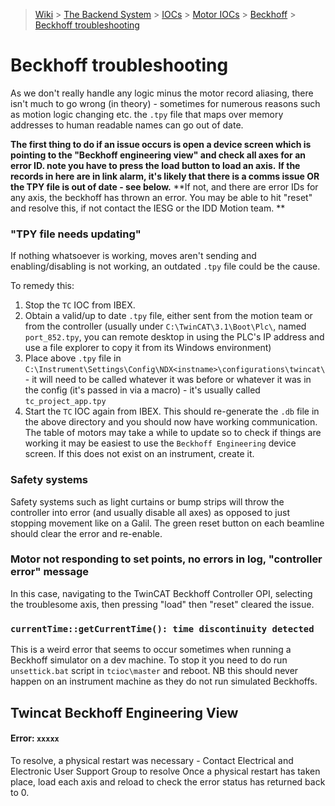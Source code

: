 > [Wiki](Home) > [The Backend System](The-Backend-System) > [IOCs](IOCs) > [Motor IOCs](Motor-IOCs) > [Beckhoff](Beckhoff) > [Beckhoff troubleshooting](Beckhoff-troubleshooting)

# Beckhoff troubleshooting

As we don't really handle any logic minus the motor record aliasing, there isn't much to go wrong (in theory) - sometimes for numerous reasons such as motion logic changing etc. the `.tpy` file that maps over memory addresses to human readable names can go out of date. 

**The first thing to do if an issue occurs is open a device screen which is pointing to the "Beckhoff engineering view" and check all axes for an error ID. note you have to press the load button to load an axis.**
**If the records in here are in link alarm, it's likely that there is a comms issue OR the TPY file is out of date - see below.**
**If not, and there are error IDs for any axis, the beckhoff has thrown an error. You may be able to hit "reset" and resolve this, if not contact the IESG or the IDD Motion team. **

### "TPY file needs updating"
If nothing whatsoever is working, moves aren't sending and enabling/disabling is not working, an outdated `.tpy` file could be the cause. 

To remedy this: 
1. Stop the `TC` IOC from IBEX.
1. Obtain a valid/up to date `.tpy` file, either sent from the motion team or from the controller (usually under `C:\TwinCAT\3.1\Boot\Plc\`, named `port_852.tpy`, you can remote desktop in using the PLC's IP address and use a file explorer to copy it from its Windows environment)
1. Place above `.tpy` file in `C:\Instrument\Settings\Config\NDX<instname>\configurations\twincat\` - it will need to be called whatever it was before or whatever it was in the config (it's passed in via a macro) - it's usually called `tc_project_app.tpy`
1. Start the `TC` IOC again from IBEX. This should re-generate the `.db` file in the above directory and you should now have working communication. The table of motors may take a while to update so to check if things are working it may be easiest to use the `Beckhoff Engineering` device screen. If this does not exist on an instrument, create it. 

### Safety systems
Safety systems such as light curtains or bump strips will throw the controller into error (and usually disable all axes) as opposed to just stopping movement like on a Galil. The green reset button on each beamline should clear the error and re-enable. 

### Motor not responding to set points, no errors in log, "controller error" message
In this case, navigating to the TwinCAT Beckhoff Controller OPI, selecting the troublesome axis, then pressing "load" then "reset" cleared the issue.

### `currentTime::getCurrentTime(): time discontinuity detected`
This is a weird error that seems to occur sometimes when running a Beckhoff simulator on a dev machine. To stop it you need to do run `unsettick.bat` script in `tcioc\master` and reboot. NB this should never happen on an instrument machine as they do not run simulated Beckhoffs. 

## Twincat Beckhoff Engineering View
#### Error: `xxxxx`
To resolve, a physical restart was necessary - Contact Electrical and Electronic User Support Group to resolve
Once a physical restart has taken place, load each axis and reload to check the error status has returned back to 0. 

